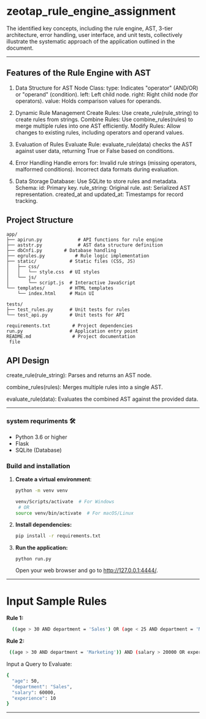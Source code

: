 # zeotap_rule_engine_assignment
The identified key concepts, including the rule engine, AST, 3-tier architecture, error handling, user interface, and unit tests, collectively illustrate the systematic approach of the application outlined in the document.
<hr/>

## Features of the Rule Engine with AST
1. Data Structure for AST
Node Class:
type: Indicates "operator" (AND/OR) or "operand" (condition).
left: Left child node.
right: Right child node (for operators).
value: Holds comparison values for operands.

2. Dynamic Rule Management
Create Rules: Use create_rule(rule_string) to create rules from strings.
Combine Rules: Use combine_rules(rules) to merge multiple rules into one AST efficiently.
Modify Rules: Allow changes to existing rules, including operators and operand values.

3. Evaluation of Rules
Evaluate Rule: evaluate_rule(data) checks the AST against user data, returning True or False based on conditions.

4. Error Handling
Handle errors for:
Invalid rule strings (missing operators, malformed conditions).
Incorrect data formats during evaluation.

5. Data Storage
Database: Use SQLite to store rules and metadata.
Schema:
id: Primary key.
rule_string: Original rule.
ast: Serialized AST representation.
created_at and updated_at: Timestamps for record tracking.


## Project Structure 

``` tree structure
app/
├── apirun.py             # API functions for rule engine
├── aststr.py             # AST data structure definition
├── dbCnfi.py        # Database handling
├── egrules.py           # Rule logic implementation
├── static/            # Static files (CSS, JS)
│   ├── css/
│   │   └── style.css  # UI styles
│   └── js/
│       └── script.js  # Interactive JavaScript
└── templates/         # HTML templates
    └── index.html     # Main UI

tests/
├── test_rules.py      # Unit tests for rules
└── test_api.py        # Unit tests for API

requirements.txt        # Project dependencies
run.py                 # Application entry point
README.md               # Project documentation
 file
```


##  API Design
create_rule(rule_string): Parses and returns an AST node.

combine_rules(rules): Merges multiple rules into a single AST.

evaluate_rule(data): Evaluates the combined AST against the provided data.


<hr/>

### system requriments 🛠️
- Python 3.6 or higher
- Flask
- SQLite (Database)

### Build and installation
1. **Create a virtual environment**:
   ```bash
   python -m venv venv
   ```
   ```bash
   venv/Scripts/activate  # For Windows
    # OR
   source venv/bin/activate  # For macOS/Linux
   ```
2. **Install dependencies:**
   ```bash
   pip install -r requirements.txt
   ```

3. **Run the application:**
   ```
   python run.py
   ```
   Open your web browser and go to http://127.0.0.1:4444/.
<hr/>

# Input Sample Rules
 **Rule 1:**
```bash
  ((age > 30 AND department = 'Sales') OR (age < 25 AND department = 'Marketing')) AND (salary > 50000 OR experience > 5)
  ```
  **Rule 2:**
```bash
 ((age > 30 AND department = 'Marketing')) AND (salary > 20000 OR experience > 5)
  ```


Input a Query to Evaluate:

  ```bash
  {
    "age": 50,
    "department": "Sales",
    "salary": 60000,
    "experience": 10
  }
  ```
<hr/>
